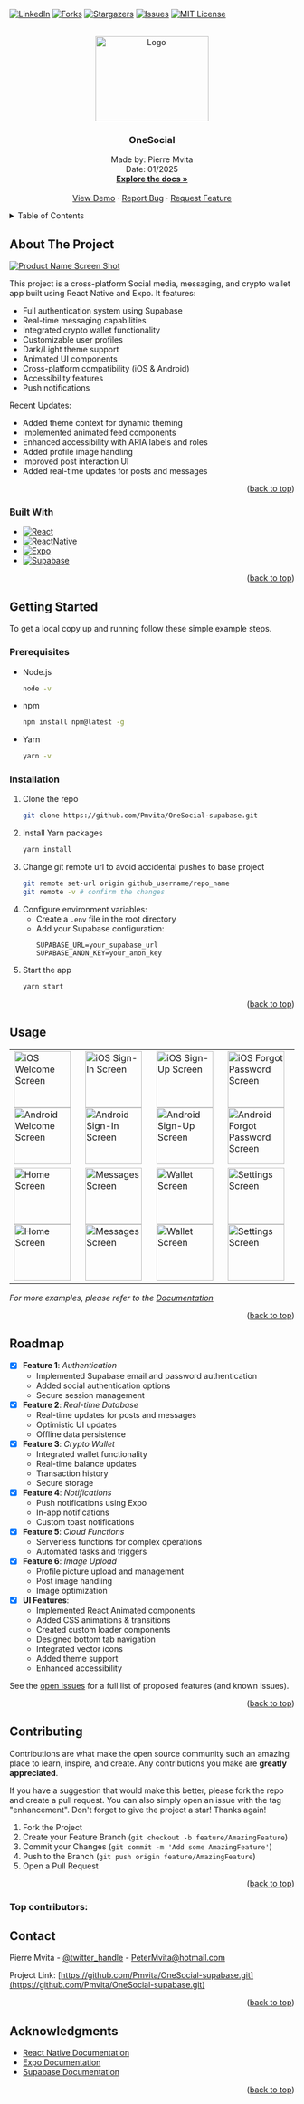 <!-- Improved compatibility of back to top link: See: https://github.com/othneildrew/Best-README-Template/pull/73 -->
<a id="readme-top"></a>
<!--
*** Thanks for checking out the Best-README-Template. If you have a suggestion
*** that would make this better, please fork the repo and create a pull request
*** or simply open an issue with the tag "enhancement".
*** Don't forget to give the project a star!
*** Thanks again! Now go create something AMAZING! :D
-->

<!-- PROJECT SHIELDS -->
<!--
*** I'm using markdown "reference style" links for readability.
*** Reference links are enclosed in brackets [ ] instead of parentheses ( ).
*** See the bottom of this document for the declaration of the reference variables
*** for contributors-url, forks-url, etc. This is an optional, concise syntax you may use.
*** https://www.markdownguide.org/basic-syntax/#reference-style-links
-->

<!-- [![Contributors][contributors-shield]][contributors-url] -->
[![LinkedIn][linkedin-shield]][linkedin-url]
[![Forks][forks-shield]][forks-url]
[![Stargazers][stars-shield]][stars-url]
[![Issues][issues-shield]][issues-url]
[![MIT License][license-shield]][license-url]

<!-- PROJECT LOGO -->
<br />
<div align="center">
  <a href="https://github.com/github_username/repo_name">
    <img src="./images/OneSocial.png" alt="Logo" width="200" height="150" borderRadius="0" />
  </a>

<h3 align="center">OneSocial</h3>

  <p align="center">
    Made by: Pierre Mvita
    <br />
    Date: 01/2025
    <br />
    <a href="https://github.com/github_username/repo_name"><strong>Explore the docs »</strong></a>
    <br />
    <br />
    <a href="https://github.com/github_username/repo_name">View Demo</a>
    ·
    <a href="https://github.com/github_username/repo_name/issues/new?labels=bug&template=bug-report---.md">Report Bug</a>
    ·
    <a href="https://github.com/github_username/repo_name/issues/new?labels=enhancement&template=feature-request---.md">Request Feature</a>
  </p>
</div>

<!-- TABLE OF CONTENTS -->
<details>
  <summary>Table of Contents</summary>
  <ol>
    <li>
      <a href="#about-the-project">About The Project</a>
      <ul>
        <li><a href="#built-with">Built With</a></li>
      </ul>
    </li>
    <li>
      <a href="#getting-started">Getting Started</a>
      <ul>
        <li><a href="#prerequisites">Prerequisites</a></li>
        <li><a href="#installation">Installation</a></li>
      </ul>
    </li>
    <li><a href="#usage">Usage</a></li>
    <li><a href="#roadmap">Roadmap</a></li>
    <li><a href="#contributing">Contributing</a></li>
    <li><a href="#license">License</a></li>
    <li><a href="#contact">Contact</a></li>
    <li><a href="#acknowledgments">Acknowledgments</a></li>
  </ol>
</details>

<!-- ABOUT THE PROJECT -->
## About The Project

[![Product Name Screen Shot][product-screenshot]](https://example.com)

This project is a cross-platform Social media, messaging, and crypto wallet app built using React Native and Expo. It features:

- Full authentication system using Supabase
- Real-time messaging capabilities
- Integrated crypto wallet functionality
- Customizable user profiles
- Dark/Light theme support
- Animated UI components
- Cross-platform compatibility (iOS & Android)
- Accessibility features
- Push notifications

Recent Updates:
- Added theme context for dynamic theming
- Implemented animated feed components
- Enhanced accessibility with ARIA labels and roles
- Added profile image handling
- Improved post interaction UI
- Added real-time updates for posts and messages

<p align="right">(<a href="#readme-top">back to top</a>)</p>

### Built With

* [![React][React.js]][React-url]
* [![ReactNative][ReactNative.js]][ReactNative-url]
* [![Expo][Expo.io]][Expo-url]
* [![Supabase][Supabase.io]][Supabase-url]

<p align="right">(<a href="#readme-top">back to top</a>)</p>

<!-- GETTING STARTED -->
## Getting Started

To get a local copy up and running follow these simple example steps.

### Prerequisites

* Node.js
  ```sh
  node -v
  ```
* npm
  ```sh
  npm install npm@latest -g
  ```
* Yarn
  ```sh
  yarn -v
  ```

### Installation

1. Clone the repo
   ```sh
   git clone https://github.com/Pmvita/OneSocial-supabase.git
   ```
2. Install Yarn packages
   ```sh
   yarn install
   ```
3. Change git remote url to avoid accidental pushes to base project
   ```sh
   git remote set-url origin github_username/repo_name
   git remote -v # confirm the changes
   ```
4. Configure environment variables:
   - Create a `.env` file in the root directory
   - Add your Supabase configuration:
     ```
     SUPABASE_URL=your_supabase_url
     SUPABASE_ANON_KEY=your_anon_key
     ```
5. Start the app
   ```sh
   yarn start
   ```

<p align="right">(<a href="#readme-top">back to top</a>)</p>

<!-- USAGE EXAMPLES -->
## Usage

<div align="center">
  <table>
    <tr>
      <td>
        <img 
          src="./images/ios-ss1.png" 
          alt="iOS Welcome Screen" 
          width="100" 
          height="auto"
        />
        <img 
          src="./images/and-ss1.png" 
          alt="Android Welcome Screen" 
          width="100" 
          height="auto"
        />
      </td>
      <td>
        <img
          src="./images/ios-ss2.png" 
          alt="iOS Sign-In Screen" 
          width="100"
          height="auto"
        />
        <img
          src="./images/and-ss2.png"
          alt="Android Sign-In Screen" 
          width="100" 
          height="auto"
        />
      </td>
      <td>
        <img
          src="./images/ios-ss3.png"
          alt="iOS Sign-Up Screen"
          width="100"
          height="auto"
        />
        <img
          src="./images/and-ss3.png"
          alt="Android Sign-Up Screen"
          width="100"
          height="auto"
        />
      </td>
      <td>
        <img src="./images/ios-ss4.png" 
          alt="iOS Forgot Password Screen"
          width="100"
          height="auto"
        />
        <img src="./images/and-ss4.png" 
          alt="Android Forgot Password Screen"
          width="100"
          height="auto"
        />
      </td>
    </tr>
    <tr>
      <td>
        <img
          src="./images/ios-ss5.png"
          alt="Home Screen"
          width="100"
          height="auto"
        />
        <img
          src="./images/and-ss5.png"
          alt="Home Screen"
          width="100"
          height="auto"
        />
      </td>
      <td>
        <img 
          src="./images/ios-ss6.png"
          alt="Messages Screen"
          width="100"
          height="auto"
        />
        <img 
          src="./images/and-ss6.png"
          alt="Messages Screen"
          width="100"
          height="auto"
        />
      </td>
      <td>
        <img 
          src="./images/ios-ss7.png"
          alt="Wallet Screen"
          width="100"
          height="auto"
        />
        <img 
          src="./images/and-ss7.png"
          alt="Wallet Screen"
          width="100"
          height="auto"
        />
      </td>
      <td>
        <img
          src="./images/ios-ss8.png"
          alt="Settings Screen"
          width="100"
          height="auto"
        />
        <img
          src="./images/and-ss8.png"
          alt="Settings Screen"
          width="100"
          height="auto"
        />
      </td>
    </tr>
  </table>
</div>

_For more examples, please refer to the [Documentation](https://example.com)_

<p align="right">(<a href="#readme-top">back to top</a>)</p>

<!-- ROADMAP -->
## Roadmap

- [x] **Feature 1**: *Authentication*
  - Implemented Supabase email and password authentication
  - Added social authentication options
  - Secure session management
- [x] **Feature 2**: *Real-time Database*
  - Real-time updates for posts and messages
  - Optimistic UI updates
  - Offline data persistence
- [x] **Feature 3**: *Crypto Wallet*
  - Integrated wallet functionality
  - Real-time balance updates
  - Transaction history
  - Secure storage
- [x] **Feature 4**: *Notifications*
  - Push notifications using Expo
  - In-app notifications
  - Custom toast notifications
- [x] **Feature 5**: *Cloud Functions*
  - Serverless functions for complex operations
  - Automated tasks and triggers
- [x] **Feature 6**: *Image Upload*
  - Profile picture upload and management
  - Post image handling
  - Image optimization
- [x] **UI Features**:
  - Implemented React Animated components
  - Added CSS animations & transitions
  - Created custom loader components
  - Designed bottom tab navigation
  - Integrated vector icons
  - Added theme support
  - Enhanced accessibility

See the [open issues](https://github.com/github_username/repo_name/issues) for a full list of proposed features (and known issues).

<p align="right">(<a href="#readme-top">back to top</a>)</p>

<!-- CONTRIBUTING -->
## Contributing

Contributions are what make the open source community such an amazing place to learn, inspire, and create. Any contributions you make are **greatly appreciated**.

If you have a suggestion that would make this better, please fork the repo and create a pull request. You can also simply open an issue with the tag "enhancement".
Don't forget to give the project a star! Thanks again!

1. Fork the Project
2. Create your Feature Branch (`git checkout -b feature/AmazingFeature`)
3. Commit your Changes (`git commit -m 'Add some AmazingFeature'`)
4. Push to the Branch (`git push origin feature/AmazingFeature`)
5. Open a Pull Request

<p align="right">(<a href="#readme-top">back to top</a>)</p>

### Top contributors:

<!-- CONTACT -->
## Contact

Pierre Mvita - [@twitter_handle](https://twitter.com/twitter_handle) - PeterMvita@hotmail.com

Project Link: [https://github.com/Pmvita/OneSocial-supabase.git](https://github.com/Pmvita/OneSocial-supabase.git)

<p align="right">(<a href="#readme-top">back to top</a>)</p>

<!-- ACKNOWLEDGMENTS -->
## Acknowledgments

* [React Native Documentation](https://reactnative.dev/)
* [Expo Documentation](https://docs.expo.dev/)
* [Supabase Documentation](https://supabase.io/docs)

<p align="right">(<a href="#readme-top">back to top</a>)</p>

<!-- MARKDOWN LINKS & IMAGES -->
<!-- https://www.markdownguide.org/basic-syntax/#reference-style-links -->
[contributors-shield]: https://img.shields.io/github/contributors/github_username/repo_name.svg?style=for-the-badge
[contributors-url]: https://github.com/github_username/repo_name/graphs/contributors
[forks-shield]: https://img.shields.io/github/forks/github_username/repo_name.svg?style=for-the-badge
[forks-url]: https://github.com/Pmvita/OneSocial-supabase/forks
[stars-shield]: https://img.shields.io/github/stars/github_username/repo_name.svg?style=for-the-badge
[stars-url]: https://github.com/Pmvita/OneSocial-supabase/stargazers
[issues-shield]: https://img.shields.io/github/issues/github_username/repo_name.svg?style=for-the-badge
[issues-url]: https://github.com/github_username/repo_name/issues
[license-shield]: https://img.shields.io/github/license/github_username/repo_name.svg?style=for-the-badge
[license-url]: https://github.com/Pmvita/OneSocial-supabase/blob/main/LICENSE.txt
[linkedin-shield]: https://img.shields.io/badge/-LinkedIn-black.svg?style=for-the-badge&logo=linkedin&colorB=555
[linkedin-url]: https://www.linkedin.com/in/pierre-mvita/
[product-screenshot]: ./images/title.png
[Next.js]: https://img.shields.io/badge/next.js-000000?style=for-the-badge&logo=nextdotjs&logoColor=white
[Next-url]: https://nextjs.org/
[React.js]: https://img.shields.io/badge/React-20232A?style=for-the-badge&logo=react&logoColor=61DAFB
[React-url]: https://reactjs.org/
[ReactNative.js]: https://img.shields.io/badge/ReactNative-20232A?style=for-the-badge&logo=react&logoColor=61DAFB
[ReactNative-url]: https://reactnative.dev/docs/environment-setup
[Expo.io]: https://img.shields.io/badge/Expo-555555?style=for-the-badge&logo=expo&logoColor=white
[Expo-url]: https://docs.expo.dev/guides/overview/#expo-router
[Supabase.io]: https://img.shields.io/badge/Supabase-00C7B7?style=for-the-badge&logo=supabase&logoColor=white
[Supabase-url]: https://supabase.io
